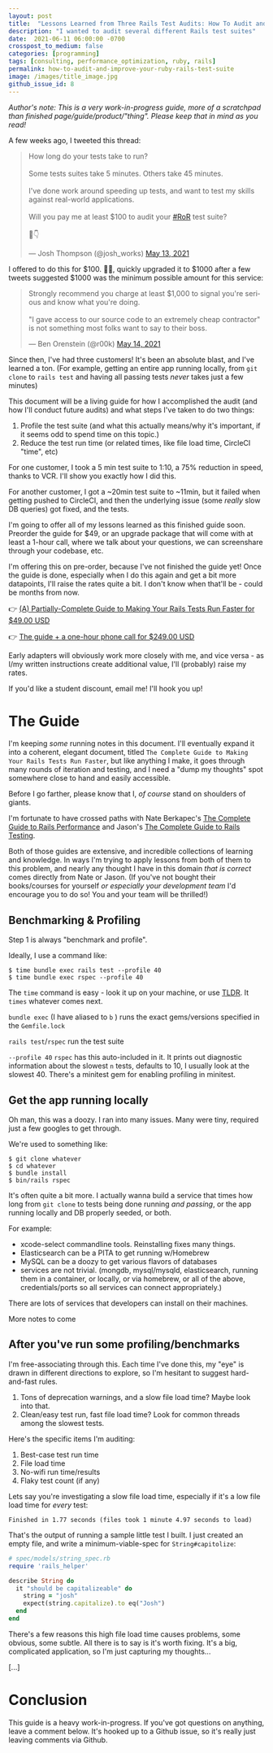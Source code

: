 ```yaml
---
layout: post
title:  "Lessons Learned from Three Rails Test Audits: How To Audit and Improve the Performance of Your RoR test Suite"
description: "I wanted to audit several different Rails test suites"
date:  2021-06-11 06:00:00 -0700
crosspost_to_medium: false
categories: [programming]
tags: [consulting, performance_optimization, ruby, rails]
permalink: how-to-audit-and-improve-your-ruby-rails-test-suite
image: /images/title_image.jpg
github_issue_id: 8
---
```


_Author's note: This is a very work-in-progress guide, more of a scratchpad than finished page/guide/product/"thing". Please keep that in mind as you read!_

A few weeks ago, I tweeted this thread:

<blockquote class="twitter-tweet"><p lang="en" dir="ltr">How long do your tests take to run?<br><br>Some tests suites take 5 minutes. Others take 45 minutes. <br><br>I&#39;ve done work around speeding up tests, and want to test my skills against real-world applications. <br><br>Will you pay me at least $100 to audit your <a href="https://twitter.com/hashtag/RoR?src=hash&amp;ref_src=twsrc%5Etfw">#RoR</a> test suite? <br><br>🧵👇</p>&mdash; Josh Thompson (@josh_works) <a href="https://twitter.com/josh_works/status/1392951464574787600?ref_src=twsrc%5Etfw">May 13, 2021</a></blockquote> <script async src="https://platform.twitter.com/widgets.js" charset="utf-8"></script> 

I offered to do this for $100. 🤦‍♀️, quickly upgraded it to $1000 after a few tweets suggested $1000 was the minimum possible amount for this service:

<blockquote class="twitter-tweet"><p lang="en" dir="ltr">Strongly recommend you charge at least $1,000 to signal you&#39;re serious and know what you&#39;re doing. <br><br>&quot;I gave access to our source code to an extremely cheap contractor&quot; is not something most folks want to say to their boss.</p>&mdash; Ben Orenstein (@r00k) <a href="https://twitter.com/r00k/status/1393124330461143042?ref_src=twsrc%5Etfw">May 14, 2021</a></blockquote> <script async src="https://platform.twitter.com/widgets.js" charset="utf-8"></script> 

Since then, I've had three customers! It's been an absolute blast, and I've learned a ton. (For example, getting an entire app running locally, from `git clone` to `rails test` and having all passing tests _never_ takes just a few minutes)

This document will be a living guide for how I accomplished the audit (and how I'll conduct future audits) and what steps I've taken to do two things:

1. Profile the test suite (and what this actually means/why it's important, if it seems odd to spend time on this topic.)
2. Reduce the test run time (or related times, like file load time, CircleCI "time", etc)

For one customer, I took a 5 min test suite to 1:10, a 75% reduction in speed, thanks to VCR. I'll show you exactly how I did this.

For another customer, I got a ~20min test suite to ~11min, but it failed when getting pushed to CircleCI, and then the underlying issue (some _really_ slow DB queries) got fixed, and the tests. 

I'm going to offer all of my lessons learned as this finished guide soon. Preorder the guide for $49, or an upgrade package that will come with at least a 1-hour call, where we talk about your questions, we can screenshare through your codebase, etc.

I'm offering this on pre-order, because I've not finished the guide yet! Once the guide is done, especially when I do this again and get a bit more datapoints, I'll raise the rates quite a bit. I don't know when that'll be - could be months from now. 

👉 [(A) Partially-Complete Guide to Making Your Rails Tests Run Faster for $49.00 USD](https://buy.stripe.com/fZeaF38kb3RZ73GeUU)

👉 [The guide + a one-hour phone call for $249.00 USD](https://buy.stripe.com/8wMaF39of2NVfAcdQR)

Early adapters will obviously work more closely with me, and vice versa - as I/my written instructions create additional value, I'll (probably) raise my rates.

If you'd like a student discount, email me! I'll hook you up!

# The Guide

I'm keeping _some_ running notes in this document. I'll eventually expand it into a coherent, elegant document, titled `The Complete Guide to Making Your Rails Tests Run Faster`, but like anything I make, it goes through many rounds of iteration and testing, and I need a "dump my thoughts" spot somewhere close to hand and easily accessible. 

Before I go farther, please know that I, _of course_ stand on shoulders of giants.

I'm fortunate to have crossed paths with Nate Berkapec's [The Complete Guide to Rails Performance](https://www.railsspeed.com/) and Jason's [The Complete Guide to Rails Testing](https://www.codewithjason.com/complete-guide-to-rails-testing/). 

Both of those guides are extensive, and incredible collections of learning and knowledge. In ways I'm trying to apply lessons from both of them to this problem, and nearly any thought I have in this domain _that is correct_ comes directly from Nate or Jason. (If you've not bought their books/courses for yourself _or especially your development team_ I'd encourage you to do so! You and your team will be thrilled!)

## Benchmarking & Profiling

Step 1 is always "benchmark and profile". 

Ideally, I use a command like:

```
$ time bundle exec rails test --profile 40 
$ time bundle exec rspec --profile 40
```

The `time` command is easy - look it up on your machine, or use [TLDR](https://github.com/josh-works/til/blob/main/cli/tldr-what-is-it-install-it.md). It `times` whatever comes next. 

`bundle exec` (I have aliased to `b` ) runs the exact gems/versions specified in the `Gemfile.lock`

`rails test`/`rspec` run the test suite

`--profile 40` `rspec` has this auto-included in it. It prints out diagnostic information about the slowest `n` tests, defaults to 10, I usually look at the slowest 40. There's a minitest gem for enabling profiling in minitest. 

## Get the app running locally

Oh man, this was a doozy. I ran into many issues. Many were tiny, required just a few googles to get through. 

We're used to something like:

```
$ git clone whatever
$ cd whatever
$ bundle install
$ bin/rails rspec
```

It's often quite a bit more. I actually wanna build a service that times how long from `git clone` to tests being done running _and passing_, or the app running locally and DB properly seeded, or both. 

For example:

- xcode-select commandline tools. Reinstalling fixes many things.
- Elasticsearch can be a PITA to get running w/Homebrew
- MySQL can be a doozy to get various flavors of databases 
- services are not trivial. (mongdb, mysql/mysqld, elasticsearch, running them in a container, or locally, or via homebrew, or all of the above, credentials/ports so all services can connect appropriately.)


There are lots of services that developers can install on their machines.

More notes to come

## After you've run some profiling/benchmarks

I'm free-associating through this. Each time I've done this, my "eye" is drawn in different directions to explore, so I'm hesitant to suggest hard-and-fast rules.

1. Tons of deprecation warnings, and a slow file load time? Maybe look into that.
1. Clean/easy test run, fast file load time? Look for common threads among the slowest tests.


Here's the specific items I'm auditing:

1. Best-case test run time
2. File load time
3. No-wifi run time/results
4. Flaky test count (if any)

Lets say you're investigating a slow file load time, especially if it's a low file load time for _every_ test:

```
Finished in 1.77 seconds (files took 1 minute 4.97 seconds to load)
```

That's the output of running a sample little test I built. I just created an empty file, and write a minimum-viable-spec for `String#capitolize`:

```ruby
# spec/models/string_spec.rb
require 'rails_helper'

describe String do
  it "should be capitalizeable" do
    string = "josh"
    expect(string.capitalize).to eq("Josh")
  end
end
```

There's a few reasons this high file load time causes problems, some obvious, some subtle. All there is to say is it's worth fixing. It's a big, complicated application, so I'm just capturing my thoughts...


[...]

# Conclusion

This guide is a heavy work-in-progress. If you've got questions on anything, leave a comment below. It's hooked up to a Github issue, so it's really just leaving comments via Github. 


